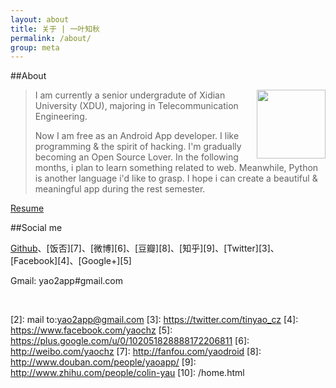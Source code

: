 ```yaml
---
layout: about
title: 关于 | 一叶知秋
permalink: /about/
group: meta
---
```


##About

<img src="../assets/img/avatar.jpg" style="float:right; width:110px; margin-left:10px;">

> I am currently a senior undergradute of Xidian University (XDU), majoring in Telecommunication Engineering.
>
> Now I am free as an Android App developer. I like programming & the spirit of hacking.  I'm gradually becoming an Open Source Lover. In the following months, i plan to learn something related to web. Meanwhile, Python is another language i'd like to grasp. I hope i can create a beautiful & meaningful app during the rest semester.

[Resume](http://m.czzz.org/share/ycz.pdf)

##Social me

[Github][1]、[饭否][7]、[微博][6]、[豆瓣][8]、[知乎][9]、[Twitter][3]、[Facebook][4]、[Google+][5]

Gmail: yao2app#gmail.com   

<br/>


 [1]: https://github.com/tinyao
 [2]: mail to:yao2app@gmail.com
 [3]: https://twitter.com/tinyao_cz
 [4]: https://www.facebook.com/yaochz
 [5]: https://plus.google.com/u/0/102051828888172206811
 [6]: http://weibo.com/yaochz
 [7]: http://fanfou.com/yaodroid
 [8]: http://www.douban.com/people/yaoapp/
 [9]: http://www.zhihu.com/people/colin-yau
 [10]: /home.html
